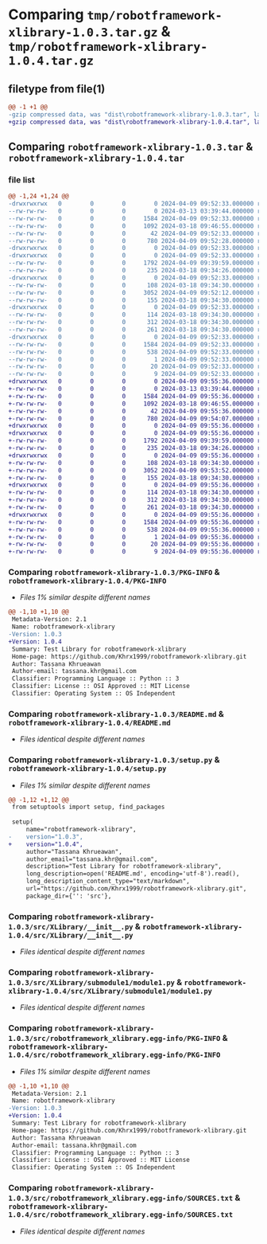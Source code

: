 # Comparing `tmp/robotframework-xlibrary-1.0.3.tar.gz` & `tmp/robotframework-xlibrary-1.0.4.tar.gz`

## filetype from file(1)

```diff
@@ -1 +1 @@
-gzip compressed data, was "dist\robotframework-xlibrary-1.0.3.tar", last modified: Tue Apr  9 09:52:33 2024, max compression
+gzip compressed data, was "dist\robotframework-xlibrary-1.0.4.tar", last modified: Tue Apr  9 09:55:36 2024, max compression
```

## Comparing `robotframework-xlibrary-1.0.3.tar` & `robotframework-xlibrary-1.0.4.tar`

### file list

```diff
@@ -1,24 +1,24 @@
-drwxrwxrwx   0        0        0        0 2024-04-09 09:52:33.000000 robotframework-xlibrary-1.0.3/
--rw-rw-rw-   0        0        0        0 2024-03-13 03:39:44.000000 robotframework-xlibrary-1.0.3/LICENSE
--rw-rw-rw-   0        0        0     1584 2024-04-09 09:52:33.000000 robotframework-xlibrary-1.0.3/PKG-INFO
--rw-rw-rw-   0        0        0     1092 2024-03-18 09:46:55.000000 robotframework-xlibrary-1.0.3/README.md
--rw-rw-rw-   0        0        0       42 2024-04-09 09:52:33.000000 robotframework-xlibrary-1.0.3/setup.cfg
--rw-rw-rw-   0        0        0      780 2024-04-09 09:52:28.000000 robotframework-xlibrary-1.0.3/setup.py
-drwxrwxrwx   0        0        0        0 2024-04-09 09:52:33.000000 robotframework-xlibrary-1.0.3/src/
-drwxrwxrwx   0        0        0        0 2024-04-09 09:52:33.000000 robotframework-xlibrary-1.0.3/src/XLibrary/
--rw-rw-rw-   0        0        0     1792 2024-04-09 09:39:59.000000 robotframework-xlibrary-1.0.3/src/XLibrary/__init__.py
--rw-rw-rw-   0        0        0      235 2024-03-18 09:34:26.000000 robotframework-xlibrary-1.0.3/src/XLibrary/main.py
-drwxrwxrwx   0        0        0        0 2024-04-09 09:52:33.000000 robotframework-xlibrary-1.0.3/src/XLibrary/submodule1/
--rw-rw-rw-   0        0        0      108 2024-03-18 09:34:30.000000 robotframework-xlibrary-1.0.3/src/XLibrary/submodule1/__init__.py
--rw-rw-rw-   0        0        0     3052 2024-04-09 09:52:12.000000 robotframework-xlibrary-1.0.3/src/XLibrary/submodule1/module1.py
--rw-rw-rw-   0        0        0      155 2024-03-18 09:34:30.000000 robotframework-xlibrary-1.0.3/src/XLibrary/submodule1/module2.py
-drwxrwxrwx   0        0        0        0 2024-04-09 09:52:33.000000 robotframework-xlibrary-1.0.3/src/XLibrary/submodule2/
--rw-rw-rw-   0        0        0      114 2024-03-18 09:34:30.000000 robotframework-xlibrary-1.0.3/src/XLibrary/submodule2/__init__.py
--rw-rw-rw-   0        0        0      312 2024-03-18 09:34:30.000000 robotframework-xlibrary-1.0.3/src/XLibrary/submodule2/module1.py
--rw-rw-rw-   0        0        0      261 2024-03-18 09:34:30.000000 robotframework-xlibrary-1.0.3/src/XLibrary/submodule2/module2.py
-drwxrwxrwx   0        0        0        0 2024-04-09 09:52:33.000000 robotframework-xlibrary-1.0.3/src/robotframework_xlibrary.egg-info/
--rw-rw-rw-   0        0        0     1584 2024-04-09 09:52:33.000000 robotframework-xlibrary-1.0.3/src/robotframework_xlibrary.egg-info/PKG-INFO
--rw-rw-rw-   0        0        0      538 2024-04-09 09:52:33.000000 robotframework-xlibrary-1.0.3/src/robotframework_xlibrary.egg-info/SOURCES.txt
--rw-rw-rw-   0        0        0        1 2024-04-09 09:52:33.000000 robotframework-xlibrary-1.0.3/src/robotframework_xlibrary.egg-info/dependency_links.txt
--rw-rw-rw-   0        0        0       20 2024-04-09 09:52:33.000000 robotframework-xlibrary-1.0.3/src/robotframework_xlibrary.egg-info/requires.txt
--rw-rw-rw-   0        0        0        9 2024-04-09 09:52:33.000000 robotframework-xlibrary-1.0.3/src/robotframework_xlibrary.egg-info/top_level.txt
+drwxrwxrwx   0        0        0        0 2024-04-09 09:55:36.000000 robotframework-xlibrary-1.0.4/
+-rw-rw-rw-   0        0        0        0 2024-03-13 03:39:44.000000 robotframework-xlibrary-1.0.4/LICENSE
+-rw-rw-rw-   0        0        0     1584 2024-04-09 09:55:36.000000 robotframework-xlibrary-1.0.4/PKG-INFO
+-rw-rw-rw-   0        0        0     1092 2024-03-18 09:46:55.000000 robotframework-xlibrary-1.0.4/README.md
+-rw-rw-rw-   0        0        0       42 2024-04-09 09:55:36.000000 robotframework-xlibrary-1.0.4/setup.cfg
+-rw-rw-rw-   0        0        0      780 2024-04-09 09:54:07.000000 robotframework-xlibrary-1.0.4/setup.py
+drwxrwxrwx   0        0        0        0 2024-04-09 09:55:36.000000 robotframework-xlibrary-1.0.4/src/
+drwxrwxrwx   0        0        0        0 2024-04-09 09:55:36.000000 robotframework-xlibrary-1.0.4/src/XLibrary/
+-rw-rw-rw-   0        0        0     1792 2024-04-09 09:39:59.000000 robotframework-xlibrary-1.0.4/src/XLibrary/__init__.py
+-rw-rw-rw-   0        0        0      235 2024-03-18 09:34:26.000000 robotframework-xlibrary-1.0.4/src/XLibrary/main.py
+drwxrwxrwx   0        0        0        0 2024-04-09 09:55:36.000000 robotframework-xlibrary-1.0.4/src/XLibrary/submodule1/
+-rw-rw-rw-   0        0        0      108 2024-03-18 09:34:30.000000 robotframework-xlibrary-1.0.4/src/XLibrary/submodule1/__init__.py
+-rw-rw-rw-   0        0        0     3052 2024-04-09 09:53:52.000000 robotframework-xlibrary-1.0.4/src/XLibrary/submodule1/module1.py
+-rw-rw-rw-   0        0        0      155 2024-03-18 09:34:30.000000 robotframework-xlibrary-1.0.4/src/XLibrary/submodule1/module2.py
+drwxrwxrwx   0        0        0        0 2024-04-09 09:55:36.000000 robotframework-xlibrary-1.0.4/src/XLibrary/submodule2/
+-rw-rw-rw-   0        0        0      114 2024-03-18 09:34:30.000000 robotframework-xlibrary-1.0.4/src/XLibrary/submodule2/__init__.py
+-rw-rw-rw-   0        0        0      312 2024-03-18 09:34:30.000000 robotframework-xlibrary-1.0.4/src/XLibrary/submodule2/module1.py
+-rw-rw-rw-   0        0        0      261 2024-03-18 09:34:30.000000 robotframework-xlibrary-1.0.4/src/XLibrary/submodule2/module2.py
+drwxrwxrwx   0        0        0        0 2024-04-09 09:55:36.000000 robotframework-xlibrary-1.0.4/src/robotframework_xlibrary.egg-info/
+-rw-rw-rw-   0        0        0     1584 2024-04-09 09:55:36.000000 robotframework-xlibrary-1.0.4/src/robotframework_xlibrary.egg-info/PKG-INFO
+-rw-rw-rw-   0        0        0      538 2024-04-09 09:55:36.000000 robotframework-xlibrary-1.0.4/src/robotframework_xlibrary.egg-info/SOURCES.txt
+-rw-rw-rw-   0        0        0        1 2024-04-09 09:55:36.000000 robotframework-xlibrary-1.0.4/src/robotframework_xlibrary.egg-info/dependency_links.txt
+-rw-rw-rw-   0        0        0       20 2024-04-09 09:55:36.000000 robotframework-xlibrary-1.0.4/src/robotframework_xlibrary.egg-info/requires.txt
+-rw-rw-rw-   0        0        0        9 2024-04-09 09:55:36.000000 robotframework-xlibrary-1.0.4/src/robotframework_xlibrary.egg-info/top_level.txt
```

### Comparing `robotframework-xlibrary-1.0.3/PKG-INFO` & `robotframework-xlibrary-1.0.4/PKG-INFO`

 * *Files 1% similar despite different names*

```diff
@@ -1,10 +1,10 @@
 Metadata-Version: 2.1
 Name: robotframework-xlibrary
-Version: 1.0.3
+Version: 1.0.4
 Summary: Test Library for robotframework-xlibrary
 Home-page: https://github.com/Khrx1999/robotframework-xlibrary.git
 Author: Tassana Khrueawan
 Author-email: tassana.khr@gmail.com
 Classifier: Programming Language :: Python :: 3
 Classifier: License :: OSI Approved :: MIT License
 Classifier: Operating System :: OS Independent
```

### Comparing `robotframework-xlibrary-1.0.3/README.md` & `robotframework-xlibrary-1.0.4/README.md`

 * *Files identical despite different names*

### Comparing `robotframework-xlibrary-1.0.3/setup.py` & `robotframework-xlibrary-1.0.4/setup.py`

 * *Files 1% similar despite different names*

```diff
@@ -1,12 +1,12 @@
 from setuptools import setup, find_packages
 
 setup(
     name="robotframework-xlibrary",
-    version="1.0.3",
+    version="1.0.4",
     author="Tassana Khrueawan",
     author_email="tassana.khr@gmail.com",
     description="Test Library for robotframework-xlibrary",
     long_description=open('README.md', encoding='utf-8').read(),
     long_description_content_type="text/markdown",
     url="https://github.com/Khrx1999/robotframework-xlibrary.git",
     package_dir={'': 'src'},
```

### Comparing `robotframework-xlibrary-1.0.3/src/XLibrary/__init__.py` & `robotframework-xlibrary-1.0.4/src/XLibrary/__init__.py`

 * *Files identical despite different names*

### Comparing `robotframework-xlibrary-1.0.3/src/XLibrary/submodule1/module1.py` & `robotframework-xlibrary-1.0.4/src/XLibrary/submodule1/module1.py`

 * *Files identical despite different names*

### Comparing `robotframework-xlibrary-1.0.3/src/robotframework_xlibrary.egg-info/PKG-INFO` & `robotframework-xlibrary-1.0.4/src/robotframework_xlibrary.egg-info/PKG-INFO`

 * *Files 1% similar despite different names*

```diff
@@ -1,10 +1,10 @@
 Metadata-Version: 2.1
 Name: robotframework-xlibrary
-Version: 1.0.3
+Version: 1.0.4
 Summary: Test Library for robotframework-xlibrary
 Home-page: https://github.com/Khrx1999/robotframework-xlibrary.git
 Author: Tassana Khrueawan
 Author-email: tassana.khr@gmail.com
 Classifier: Programming Language :: Python :: 3
 Classifier: License :: OSI Approved :: MIT License
 Classifier: Operating System :: OS Independent
```

### Comparing `robotframework-xlibrary-1.0.3/src/robotframework_xlibrary.egg-info/SOURCES.txt` & `robotframework-xlibrary-1.0.4/src/robotframework_xlibrary.egg-info/SOURCES.txt`

 * *Files identical despite different names*

